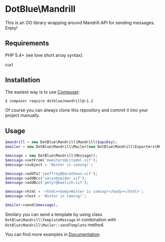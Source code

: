 DotBlue\Mandrill
================
This is an OO library wrapping around Mandrill API for sending messages. Enjoy!

Requirements
------------
PHP 5.4+ (we love short array syntax).

curl

Installation
------------
The easiest way is to use [Composer](http://getcomposer.org/):
```sh
$ composer require dotblue/mandrill@~1.2
```
Of course you can always clone this repository and commit it into your project manually.

Usage
-----
```php
$mandrill = new DotBlue\Mandrill\Mandrill($apiKey);
$mailer = new DotBlue\Mandrill\Mailer(new DotBlue\Mandrill\Exporters\MessageExporter(), $mandrill);

$message = new DotBlue\Mandrill\Message();
$message->setFrom('maesters@citadel.sif');
$message->subject = 'Winter is coming!';

$message->addTo('jeoffrey@baratheon.sif');
$message->addBcc('varys@spider.sif');
$message->addBcc('petyr@baelish.sif');

$message->html = '<html><body>Winter is coming!</body></html>';
$message->text = 'Winter is coming!';

$mailer->send($message);
```
Similary you can send a template by using class `DotBlue\Mandrill\TemplateMessage` in combination
with `DotBlue\Mandrill\Mailer::sendTemplate` method.

You can find more examples in [Documentation](docs/en)
